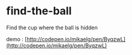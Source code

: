 # find-the-ball
Find the cup where the ball is hidden

demo : [http://codepen.io/mikaelg/pen/ByqzwL](http://codepen.io/mikaelg/pen/ByqzwL)